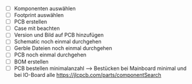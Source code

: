 - [ ] Komponenten auswählen
- [ ] Footprint auswählen
- [ ] PCB erstellen
- [ ] Case mit beachten
- [ ] Version und Bild auf PCB hinzufügen
- [ ] Schematic noch einmal durchgehen
- [ ] Gerble Dateien noch einmal durchgehen
- [ ] PCB noch einmal durchgehen
- [ ] BOM erstellen
- [ ] PCB bestellen minimalanzahl --> Bestücken bei Mainboard minimal und bei IO-Board alle
https://jlcpcb.com/parts/componentSearch
